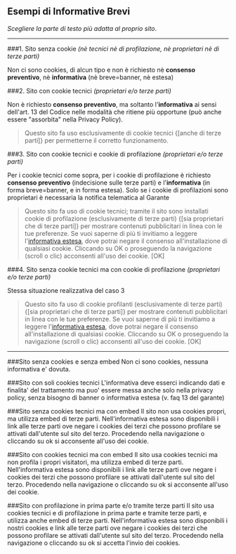 ## Esempi di Informative Brevi
*Scegliere la parte di testo più adatta al proprio sito*.

***

###1. Sito senza cookie 
*(nè tecnici nè di profilazione, nè proprietari nè di terze parti)*

Non ci sono cookies, di alcun tipo e non è richiesto nè **consenso preventivo**, nè **informativa** (nè breve=banner, nè estesa)

###2. Sito con cookie tecnici 
*(proprietari e/o terze parti)*

Non è richiesto **consenso preventivo**, ma soltanto l'**informativa** ai sensi dell'art. 13 del Codice nelle modalità che ritiene più opportune (può anche essere "assorbita" nella Privacy Policy).
> Questo sito fa uso esclusivamente di cookie tecnici {[anche di terze parti]} per permetterne il corretto funzionamento.

###3. Sito con cookie tecnici e cookie di profilazione 
*(proprietari e/o terze parti)*

Per i cookie tecnici come sopra, per i cookie di profilazione è richiesto **consenso preventivo** (indecisione sulle terze parti) e l'**informativa** (in forma breve=banner, e in forma estesa). Solo se i cookie di profilazioni sono proprietari è necessaria la notifica telematica al Garante
> Questo sito fa uso di cookie tecnici; tramite il sito sono installati cookie di profilazione (esclusivamente di terze parti) {[sia proprietari che di terze parti]} per mostrare contenuti pubblicitari in linea con le tue preferenze. Se vuoi saperne di più ti invitiamo a leggere l'[informativa estesa](http://www.example.org/), dove potrai negare il consenso all'installazione di qualsiasi cookie. Cliccando su OK o proseguendo la navigazione (scroll o clic) acconsenti all'uso dei cookie. [OK]

###4. Sito senza cookie tecnici ma con cookie di profilazione 
*(proprietari e/o terze parti)*

Stessa situazione realizzativa del caso 3
> Questo sito fa uso di cookie profilanti (esclusivamente di terze parti) {[sia proprietari che di terze parti]} per mostrare contenuti pubblicitari in linea con le tue preferenze. Se vuoi saperne di più ti invitiamo a leggere l'[informativa estesa](http://www.example.org/), dove potrai negare il consenso all'installazione di qualsiasi cookie. Cliccando su OK o proseguendo la navigazione (scroll o clic) acconsenti all'uso dei cookie. [OK]



***

###Sito senza cookies e senza embed
Non ci sono cookies, nessuna informativa e' dovuta.

###Sito con soli cookies tecnici
L'informativa deve esserci indicando dati e finalita' del trattamento ma puo' essere messa anche solo nella privacy policy, senza bisogno di banner o informativa estesa (v. faq 13 del garante)

###Sito senza cookies tecnici ma con embed
Il sito non usa cookies propri, ma utilizza embed di terze parti. Nell'informativa estesa sono disponibili i link alle terze parti ove negare i cookies dei terzi che possono profilare se attivati dall'utente sul sito del terzo. Procedendo nella navigazione o cliccando su ok si acconsente all'uso dei cookie.

###Sito con cookies tecnici ma con embed
Il sito usa cookies tecnici ma non profila i propri visitatori, ma utilizza embed di terze parti. Nell'informativa estesa sono disponibili i link alle terze parti ove negare i cookies dei terzi che possono profilare se attivati dall'utente sul sito del terzo. Procedendo nella navigazione o cliccando su ok si acconsente all'uso dei cookie.

###Sito con profilazione in prima parte e/o tramite terze parti
Il sito usa cookies tecnici e di profilazione in prima parte e tramite terze parti, e utilizza anche embed di terze parti. Nell'informativa estesa sono disponibili i nostri cookies e link alle terze parti ove negare i cookies dei terzi che possono profilare se attivati dall'utente sul sito del terzo. Procedendo nella navigazione o cliccando su ok si accetta l'invio dei cookies.

